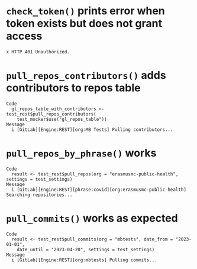 # `check_token()` prints error when token exists but does not grant access

    x HTTP 401 Unauthorized.

# `pull_repos_contributors()` adds contributors to repos table

    Code
      gl_repos_table_with_contributors <- test_rest$pull_repos_contributors(
        test_mocker$use("gl_repos_table"))
    Message
      i [GitLab][Engine:REST][org:MB Tests] Pulling contributors...

# `pull_repos_by_phrase()` works

    Code
      result <- test_rest$pull_repos(org = "erasmusmc-public-health", settings = test_settings)
    Message
      i [GitLab][Engine:REST][phrase:covid][org:erasmusmc-public-health] Searching repositories...

# `pull_commits()` works as expected

    Code
      result <- test_rest$pull_commits(org = "mbtests", date_from = "2023-01-01",
        date_until = "2023-04-20", settings = test_settings)
    Message
      i [GitLab][Engine:REST][org:mbtests] Pulling commits...

